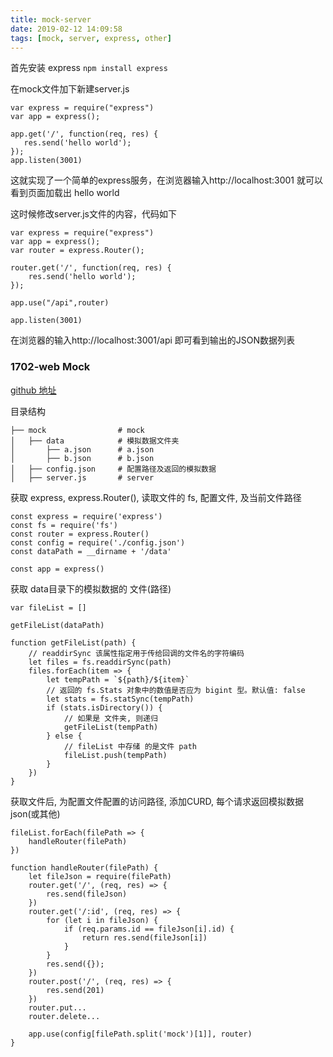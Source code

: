 ```yaml
---
title: mock-server
date: 2019-02-12 14:09:58
tags: [mock, server, express, other]
---
```


首先安装 express
`npm install express`

在mock文件加下新建server.js
```
var express = require("express")
var app = express();

app.get('/', function(req, res) {
   res.send('hello world'); 
});
app.listen(3001)
```
这就实现了一个简单的express服务，在浏览器输入http://localhost:3001 就可以看到页面加载出 hello world

这时候修改server.js文件的内容，代码如下
```
var express = require("express")
var app = express();
var router = express.Router();

router.get('/', function(req, res) {
    res.send('hello world');
});

app.use("/api",router)

app.listen(3001)
```
在浏览器的输入http://localhost:3001/api 即可看到输出的JSON数据列表
<br>

### 1702-web Mock
[github 地址](https://github.com/zhaoji223/1702-web)

目录结构
```
├── mock                # mock
│   ├── data            # 模拟数据文件夹
│       ├── a.json      # a.json
│       ├── b.json      # b.json
│   ├── config.json     # 配置路径及返回的模拟数据
│   ├── server.js       # server
```
 
获取 express, express.Router(), 读取文件的 fs, 配置文件, 及当前文件路径
```
const express = require('express')
const fs = require('fs')
const router = express.Router()
const config = require('./config.json')
const dataPath = __dirname + '/data'

const app = express()
```

获取 data目录下的模拟数据的 文件(路径)
```
var fileList = [] 

getFileList(dataPath)

function getFileList(path) {
    // readdirSync 该属性指定用于传给回调的文件名的字符编码
    let files = fs.readdirSync(path)
    files.forEach(item => {
        let tempPath = `${path}/${item}`
        // 返回的 fs.Stats 对象中的数值是否应为 bigint 型。默认值: false
        let stats = fs.statSync(tempPath)
        if (stats.isDirectory()) {
            // 如果是 文件夹, 则递归
            getFileList(tempPath)
        } else {
            // fileList 中存储 的是文件 path
            fileList.push(tempPath)
        }
    })
}
```

获取文件后, 为配置文件配置的访问路径, 添加CURD, 每个请求返回模拟数据json(或其他)
```
fileList.forEach(filePath => {
    handleRouter(filePath)
})

function handleRouter(filePath) {
    let fileJson = require(filePath)
    router.get('/', (req, res) => {
        res.send(fileJson)
    })
    router.get('/:id', (req, res) => {
        for (let i in fileJson) {
            if (req.params.id == fileJson[i].id) {
                return res.send(fileJson[i])
            }
        }
        res.send({});
    })
    router.post('/', (req, res) => {
        res.send(201)
    })
    router.put...
    router.delete...

    app.use(config[filePath.split('mock')[1]], router)
}
```